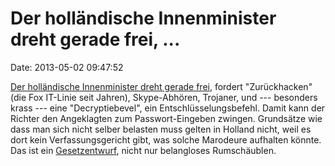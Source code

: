 Der holländische Innenminister dreht gerade frei, \...
======================================================

Date: 2013-05-02 09:47:52

[Der holländische Innenminister dreht gerade
frei](https://www.bof.nl/2013/05/02/opstelten-grijpt-overhaast-naar-hackbevoegdheid/),
fordert \"Zurückhacken\" (die Fox IT-Linie seit Jahren), Skype-Abhören,
Trojaner, und --- besonders krass --- eine \"Decryptiebevel\", ein
Entschlüsselungsbefehl. Damit kann der Richter den Angeklagten zum
Passwort-Eingeben zwingen. Grundsätze wie dass man sich nicht selber
belasten muss gelten in Holland nicht, weil es dort kein
Verfassungsgericht gibt, was solche Marodeure aufhalten könnte. Das ist
ein
[Gesetzentwurf](http://www.rijksoverheid.nl/ministeries/venj/nieuws/2013/05/02/opstelten-versterkt-aanpak-computercriminaliteit.html),
nicht nur belangloses Rumschäublen.
